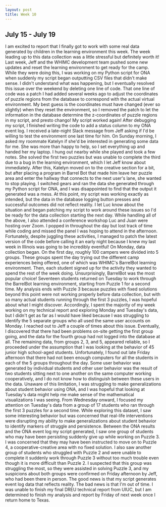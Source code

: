 ```yaml
---
layout: post
title: Week 10
---
```

## July 15 - July 19

I am excited to report that I finally got to work with some real data generated by children in the learning environment this week. The week leading up to this data collection was a little stressful but definitely worth it!
Last week, Jeff and the WHIMC development team pushed some new updates and reset the learning environment to get ready for the camp. While they were doing this, I was working on my Python script for ONA when suddenly my script began outputting CSV files that didn't make sense. I didn't understand what was happening, but I eventually resolved this issue over the weekend by deleting one line of code. That one line of code was a patch I had added several weeks ago to adjust the coordinates of puzzle regions from the database to correspond with the actual virtual environment. My best guess is the coordinates must have changed (ever so slightly) when they reset the environment, so I removed the patch to let the information in the database determine the z-coordinates of puzzle regions in my script, and presto chango! My script worked again!
After debugging my script, I finished writing the code to add a status column to my ONA event log. I received a late-night Slack message from Jeff asking if I'd be willing to test the environment one last time for him. On Sunday morning, I asked my roommate Katelyn if she'd be interested in generating some data for me. She was more than happy to help, so I set everything up and handed her my laptop. I hung out nearby while she played and took a few notes. She solved the first two puzzles but was unable to complete the third due to a bug in the learning environment, which I let Jeff know about immediately. After this, Katelyn moved on to the creative section for a bit, but after placing a program in Barrel Bot that made him leave her puzzle area and enter the hallway that connects to the next user's lane, she wanted to stop playing.
I switched gears and ran the data she generated through my Python script for ONA, and I was disappointed to find that the output it generated was a mess. At this point, my script was working exactly as intended, but the data in the database logging button presses and successful outcomes did not reflect reality. I let Luc know about the situation and began patching my script to work around these issues so I'd be ready for the data collection starting the next day.
While handling all of the above, I also attended a conference workshop Luc and Juan were hosting over Zoom. I popped in throughout the day but lost track of time while coding and missed the panel I was hoping to attend in the afternoon. Fortunately, despite juggling these activities, I managed to patch the latest version of the code before calling it an early night because I knew my last week in Illinois was going to be incredibly eventful!
On Monday, data collection began. On the first day, roughly 100 campers were divided into 5 groups. These groups spent the day trying out the different camp experiences being offered, one of which was WHIMC's BarrelBot learning environment. Then, each student signed up for the activity they wanted to spend the rest of the week doing. Unsurprisingly, BarrelBot was the most popular choice! Seventeen students returned on Tuesday to work through the BarrelBot learning environment, starting from Puzzle 1 for a second time.
My analysis ends with Puzzle 3 because puzzles with fixed solutions beyond this point were not working properly before data collection, but with so many actual students running through the first 3 puzzles, I was hopeful about what I might discover.
Accordingly, I spent the majority of my week working on my technical report and exploring Monday and Tuesday's data, but I didn't get as far as I would have liked because I was struggling to identify the 5 separate groups who all used the same user accounts on Monday. I reached out to Jeff a couple of times about this issue. Eventually, I discovered that there had been problems on-site getting the first group going, and the data for the fourth group had not logged into the database at all. The remaining data, from groups 2, 3, and 5, appeared reliable, so I proceeded under the assumption that I was looking at the behavior of 45 junior high school-aged students.
Unfortunately, I found out late Friday afternoon that there had not been enough computers for all the students in each of the 5 groups throughout the day. Some user behavior was generated by individual students and other user behavior was the result of two students sitting next to one another on the same computer working cooperatively, and I do not know how to distinguish between these users in the data.
Unaware of this limitation, I was struggling to make generalizations about student behavior using ONA, and I was hopeful that looking at Tuesday's data might help me make sense of the mathematical visualizations I was seeing. From Wednesday onward, I focused my attention on Tuesday's data from a group of 17 students who ran through the first 3 puzzles for a second time.
While exploring this dataset, I saw some interesting behavior but was concerned that real-life interventions were disrupting my ability to make generalizations about student behavior to identify markers of struggle and persistence. Between the ONA results and the ONA event log my script generated, I saw one group of students who may have been persisting suddenly give up while working on Puzzle 3. I was concerned that they may have been instructed to move on to Puzzle 4, a cooperative-creative area with no fixed solution. I also saw another group of students who struggled with Puzzle 2 and were unable to complete it suddenly work through Puzzle 3 without too much trouble even though it is more difficult than Puzzle 2. I suspected that this group was struggling the most, so they were assisted in solving Puzzle 3, and my suspicions about both groups were confirmed on Friday afternoon by Jeff, who had been there in person.
The good news is that my script generates event log data that reflects reality. The bad news is that I'm out of time. I was unable to finish my final DREU technical report from UIUC, but I am determined to finish my analysis and report by Friday of next week once I return home to Texas.